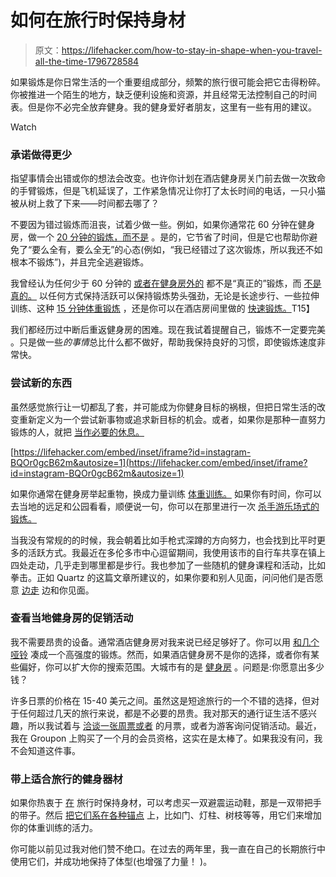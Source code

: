 # 如何在旅行时保持身材

> 原文：<https://lifehacker.com/how-to-stay-in-shape-when-you-travel-all-the-time-1796728584>

如果锻炼是你日常生活的一个重要组成部分，频繁的旅行很可能会把它击得粉碎。你被推进一个陌生的地方，缺乏便利设施和资源，并且经常无法控制自己的时间表。但是你不必完全放弃健身。我的健身爱好者朋友，这里有一些有用的建议。

Watch

### **承诺做得更少**

指望事情会出错或你的想法会改变。也许你计划在酒店健身房关门前去做一次致命的手臂锻炼，但是飞机延误了，工作紧急情况让你打了太长时间的电话，一只小猫被从树上救了下来——时间都去哪了？

不要因为错过锻炼而沮丧，试着少做一些。例如，如果你通常花 60 分钟在健身房，做一个 [20 分钟的锻炼，而不是](http://vitals.lifehacker.com/this-barbell-workout-will-kick-your-ass-in-20-minutes-o-1795836736) 。是的，它节省了时间，但是它也帮助你避免了“要么全有，要么全无”的心态(例如，“我已经错过了这次锻炼，所以我还不如根本不锻炼”)，并且完全逃避锻炼。

我曾经认为任何少于 60 分钟的 [或者在健身房外的](http://thefyslife.com/article/travel-fitness-anxieties/) 都不是“真正的”锻炼，而 [不是真的。](http://vitals.lifehacker.com/super-short-workouts-shouldn-t-be-your-only-exercise-1776509734) 以任何方式保持活跃可以保持锻炼势头强劲，无论是长途步行、一些拉伸训练、这种 [15 分钟体重锻炼](http://vitals.lifehacker.com/a-15-minute-bodyweight-workout-you-can-do-anywhere-1787347352#_ga=2.111583169.419870698.1499344992-460803763.1483850531) ，还是你可以在酒店房间里做的 [快速锻炼。](http://lifehacker.com/nine-quiet-exercises-you-can-do-in-your-hotel-room-with-1740889864)T15】

我们都经历过中断后重返健身房的困难。现在我试着提醒自己，锻炼不一定要完美 。只是做一些*的事情*总比什么都不做好，帮助我保持良好的习惯，即使锻炼速度非常快。

### 尝试新的东西

虽然感觉旅行让一切都乱了套，并可能成为你健身目标的祸根，但把日常生活的改变重新定义为一个尝试新事物或追求新目标的机会。或者，如果你是那种一直努力锻炼的人，就把 [当作必要的休息。](http://vitals.lifehacker.com/stop-working-out-so-much-on-your-rest-days-1778354349#_ga=2.111583169.419870698.1499344992-460803763.1483850531)

 [https://lifehacker.com/embed/inset/iframe?id=instagram-BQOr0gcB62m&autosize=1](https://lifehacker.com/embed/inset/iframe?id=instagram-BQOr0gcB62m&autosize=1) 

如果你通常在健身房举起重物，换成力量训练 [体重训练。](https://lifehacker.com/everything-you-need-to-build-your-own-bodyweight-workou-1770226539) 如果你有时间，你可以去当地的远足和公园看看，顺便说一句，你可以在那里进行一次 [杀手游乐场式的锻炼。](http://vitals.lifehacker.com/everything-you-need-to-build-your-own-bodyweight-workou-1770226539)

当我没有常规的的时候，我会朝着比如手枪式深蹲的方向努力，也会找到比平时更多的活跃方式。我最近在多伦多市中心逗留期间，我使用该市的自行车共享在镇上四处走动，几乎走到哪里都是步行。我也参加了一些随机的健身课程和活动，比如拳击。正如 Quartz 的这篇文章所建议的，如果你要和别人见面，问问他们是否愿意 [边走](https://qz.com/1002923/the-essential-guide-to-staying-in-shape-on-your-next-business-trip/) 边和你见面。

### **查看当地健身房的促销活动**

我不需要昂贵的设备。通常酒店健身房对我来说已经足够好了。你可以用 [和几个哑铃](https://www.youtube.com/watch?v=VQZJlSAuOTc) 凑成一个高强度的锻炼。然而，如果酒店健身房不是你的选择，或者你有某些偏好，你可以扩大你的搜索范围。大城市有的是 [健身房](http://thefyslife.com/article/travel-fitness-anxieties/) 。问题是:你愿意出多少钱？

许多日票的价格在 15-40 美元之间。虽然这是短途旅行的一个不错的选择，但对于任何超过几天的旅行来说，都是不必要的昂贵。我对那天的通行证生活不感兴趣，所以我试着与 [洽谈一张周票或者](http://vitals.lifehacker.com/how-to-join-a-gym-without-getting-ripped-off-1750883238#_ga=2.116562502.1151511769.1499694279-460803763.1483850531) 的月票，或者为游客询问促销活动。最近，我在 Groupon 上购买了一个月的会员资格，这实在是太棒了。如果我没有问，我不会知道这件事。

### 带上适合旅行的健身器材

如果你热衷于 [在](http://thefyslife.com/article/travel-and-work-out-without-weights/) 旅行时保持身材，可以考虑买一双避震运动鞋，那是一双带把手的带子。然后 [把它们系在各种锚点](http://lifehacker.com/suspension-trainer-showdown-trx-vs-monkii-bars-2-1791102713#_ga=2.38695910.419870698.1499344992-460803763.1483850531) 上，比如门、灯柱、树枝等等，用它们来增加你的体重训练的活力。

你可能以前见过我对他们赞不绝口。在过去的两年里，我一直在自己的长期旅行中使用它们，并成功地保持了体型(也增强了力量！ )。